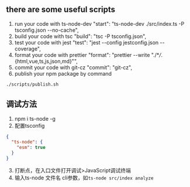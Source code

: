 ## there are some useful scripts

1. run your code with ts-node-dev
   "start": "ts-node-dev ./src/index.ts -P tsconfig.json --no-cache",
2. build your code with tsc
   "build": "tsc -P tsconfig.json",
3. test your code with jest
   "test": "jest --config jestconfig.json --coverage",
4. format your code with prettier
   "format": "prettier --write \"./\*_/_.{html,vue,ts,js,json,md}\"",
5. commit your code with git-cz
   "commit": "git-cz",
6. publish your npm package by command

```sh
./scripts/publish.sh
```

## 调试方法

1. npm i ts-node -g
2. 配置tsconfig

```json
{
  "ts-node": {
    "esm": true
  }
}
```

3. 打断点，在入口文件打开调试>JavaScript调试终端
4. 输入ts-node 文件名 cli参数，如`ts-node src/index analyze`
